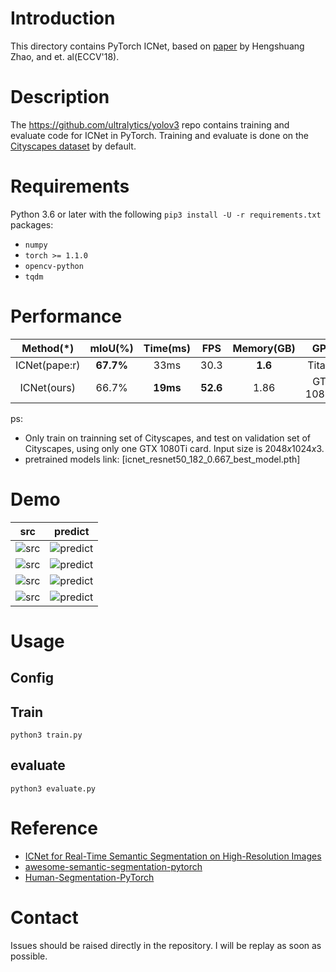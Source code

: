 
# Introduction
This directory contains PyTorch ICNet, based on [paper](https://arxiv.org/abs/1704.08545) by Hengshuang Zhao, and et. al(ECCV'18).

# Description
The https://github.com/ultralytics/yolov3 repo contains training and evaluate code for ICNet in PyTorch. Training and evaluate is done on the [Cityscapes dataset](https://www.cityscapes-dataset.com/) by default.

# Requirements

Python 3.6 or later with the following `pip3 install -U -r requirements.txt` packages:

- `numpy`
- `torch >= 1.1.0`
- `opencv-python`
- `tqdm`

# Performance  

| Method(*) | mIoU(%)  | Time(ms) | FPS | Memory(GB)| GPU |
|:---:|:---:|:---:|:---:|:---:|:---:|
| ICNet(pape:r)  | **67.7%**  | 33ms | 30.3 | **1.6** | TitanX
| ICNet(ours)  | 66.7%  | **19ms** | **52.6** | 1.86    | GTX 1080Ti
ps: 
- Only train on trainning set of Cityscapes, and test on validation set of Cityscapes, using only one GTX 1080Ti card. Input size is $2048x1024x3$.
- pretrained models link: [icnet_resnet50_182_0.667_best_model.pth]

# Demo
|src|predict|
|:---:|:---:|
|![src](https://github.com/liminn/ICNet/raw/master/demo/frankfurt_000001_057181_leftImg8bit_src.png)|![predict](https://github.com/liminn/ICNet/raw/master/demo/frankfurt_000001_057181_leftImg8bit_mIoU_0.680.png)|
|![src](https://github.com/liminn/ICNet/raw/master/demo/lindau_000005_000019_leftImg8bit_src.png)|![predict](https://github.com/liminn/ICNet/raw/master/demo/lindau_000005_000019_leftImg8bit_mIoU_0.657.png) |
|![src](https://github.com/liminn/ICNet/raw/master/demo/munster_000106_000019_leftImg8bit_src.png)|![predict](https://github.com/liminn/ICNet/raw/master/demo/munster_000106_000019_leftImg8bit_mIoU_0.672.png)|
|![src](https://github.com/liminn/ICNet/raw/master/demo/munster_000158_000019_leftImg8bit_src.png)|![predict](https://github.com/liminn/ICNet/raw/master/demo/munster_000158_000019_leftImg8bit_mIoU_0.658.png)|

# Usage
## Config

## Train
`python3 train.py`
## evaluate
`python3 evaluate.py`

# Reference
- [ICNet for Real-Time Semantic Segmentation on High-Resolution Images](https://arxiv.org/abs/1704.08545)
- [awesome-semantic-segmentation-pytorch](https://github.com/Tramac/awesome-semantic-segmentation-pytorch)
- [Human-Segmentation-PyTorch](https://github.com/thuyngch/Human-Segmentation-PyTorch)

# Contact
Issues should be raised directly in the repository. I will be replay as soon as possible.
